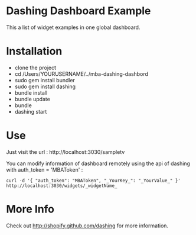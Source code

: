 
# Dashing Dashboard Example

This a list of widget examples in one global dashboard.

# Installation

- clone the project
- cd /Users/YOURUSERNAME/../mba-dashing-dashbord
- sudo gem install bundler
- sudo gem install dashing
- bundle install
- bundle update
- bundle
- dashing start

# Use

Just visit the url : http://localhost:3030/sampletv


You can modify information of dashboard remotely using the api of dashing with auth_token = 'MBAToken' :

```
curl -d '{ "auth_token": "MBAToken", "_YourKey_": "_YourValue_" }' http://localhost:3030/widgets/_widgetName_
```

# More Info 

Check out http://shopify.github.com/dashing for more information.

